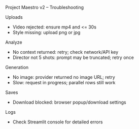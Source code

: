 Project Maestro v2 – Troubleshooting

Uploads

- Video rejected: ensure mp4 and <= 30s
- Style missing: upload png or jpg

Analyze

- No context returned: retry; check network/API key
- Director not 5 shots: prompt may be truncated; retry once

Generation

- No image: provider returned no image URL; retry
- Slow: request in progress; parallel rows still work

Saves

- Download blocked: browser popup/download settings

Logs

- Check Streamlit console for detailed errors


